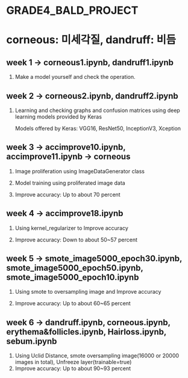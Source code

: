 # GRADE4_BALD_PROJECT
# corneous: 미세각질, dandruff: 비듬

## week 1 -> corneous1.ipynb, dandruff1.ipynb
1. Make a model yourself and check the operation.

## week 2 -> corneous2.ipynb, dandruff2.ipynb
1. Learning and checking graphs and confusion matrices using deep learning models provided by Keras

   Models offered by Keras: VGG16, ResNet50, InceptionV3, Xception

## week 3 -> accimprove10.ipynb, accimprove11.ipynb -> corneous
1. Image proliferation using ImageDataGenerator class

2. Model training using proliferated image data

3. Improve accuracy: Up to about 70 percent

## week 4 -> accimprove18.ipynb
1. Using kernel_regularizer to Improve accuracy

2. Improve accuracy: Down to about 50~57 percent

## week 5 -> smote_image5000_epoch30.ipynb, smote_image5000_epoch50.ipynb, smote_image5000_epoch10.ipynb
1. Using smote to oversampling image and Improve accuracy

2. Improve accuracy: Up to about 60~65 percent

## week 6 -> dandruff.ipynb, corneous.ipynb, erythema&follicles.ipynb, Hairloss.ipynb, sebum.ipynb
1. Using Uclid Distance, smote oversampling image(16000 or 20000 images in total), Unfreeze layer(trainable=true)
2. Improve accuracy: Up to about 90~93 percent
